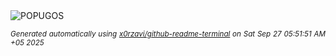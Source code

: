 <div align="justify">
<picture>
    <source media="(prefers-color-scheme: dark)" srcset="https://i.ibb.co/wFs8VXNw/output-gif.gif">
    <source media="(prefers-color-scheme: light)" srcset="https://i.ibb.co/wFs8VXNw/output-gif.gif">
    <img alt="POPUGOS" src="https://i.ibb.co/wFs8VXNw/output-gif.gif">
</picture>

<sub><i>Generated automatically using [x0rzavi/github-readme-terminal](https://github.com/x0rzavi/github-readme-terminal) on Sat Sep 27 05:51:51 AM +05 2025</i></sub>
</div>